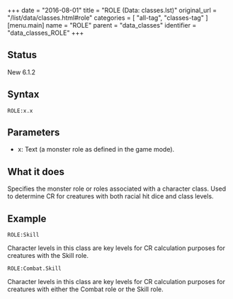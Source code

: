 +++
date = "2016-08-01"
title = "ROLE (Data: classes.lst)"
original_url = "/list/data/classes.html#role"
categories = [ "all-tag", "classes-tag" ]
[menu.main]
    name = "ROLE"
    parent = "data_classes"
    identifier = "data_classes_ROLE"
+++

## Status

New 6.1.2

## Syntax

`ROLE:x.x`

## Parameters

-   x: Text (a monster role as defined in the
    game mode).



What it does
------------

Specifies the monster role or roles associated with a character class.
Used to determine CR for creatures with both racial hit dice and class
levels.

Example
-------

`ROLE:Skill`

Character levels in this class are key levels for CR calculation
purposes for creatures with the Skill role.

`ROLE:Combat.Skill`

Character levels in this class are key levels for CR calculation
purposes for creatures with either the Combat role or the Skill role.

